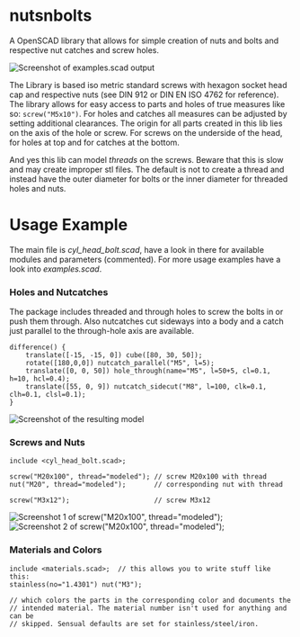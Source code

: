 nutsnbolts
==========

A OpenSCAD library that allows for simple creation of nuts and bolts and respective nut catches and screw holes.

![Screenshot of examples.scad output](http://i.imgur.com/f0snG.png)

The Library is based iso metric standard screws with hexagon socket head cap and respective nuts (see DIN 912 or DIN EN ISO 4762 for reference). The library allows for easy access to parts and holes of true measures like so: `screw("M5x10")`. For holes and catches all measures can be adjusted by setting additional clearances.
The origin for all parts created in this lib lies on the axis of the hole or screw. For screws on the underside of the head, for holes at top and for catches at the bottom.

And yes this lib can model *threads* on the screws. Beware that this is slow and may create improper stl files. The default is not to create a thread and instead have the outer diameter for bolts or the inner diameter for threaded holes and nuts.


Usage Example
=============
The main file is *cyl_head_bolt.scad*, have a look in there for available modules and parameters (commented).
For more usage examples have a look into *examples.scad*.


### Holes and Nutcatches
The package includes threaded and through holes to screw the bolts in or push them through.
Also nutcatches cut sideways into a body and a catch just parallel to the through-hole axis are available.
	
	difference() {
		translate([-15, -15, 0]) cube([80, 30, 50]);
		rotate([180,0,0]) nutcatch_parallel("M5", l=5);
		translate([0, 0, 50]) hole_through(name="M5", l=50+5, cl=0.1, h=10, hcl=0.4);
		translate([55, 0, 9]) nutcatch_sidecut("M8", l=100, clk=0.1, clh=0.1, clsl=0.1);
	}

![Screenshot of the resulting model](http://i.imgur.com/8pFyggB.png)

### Screws and Nuts
	include <cyl_head_bolt.scad>;

	screw("M20x100", thread="modeled"); // screw M20x100 with thread
	nut("M20", thread="modeled");       // corresponding nut with thread
			    
	screw("M3x12");                     // screw M3x12

![Screenshot 1 of screw("M20x100", thread="modeled");](http://i.imgur.com/tIFTW.png)
![Screenshot 2 of screw("M20x100", thread="modeled");](http://i.imgur.com/AfHBo.png)



### Materials and Colors


	include <materials.scad>;  // this allows you to write stuff like this:
	stainless(no="1.4301") nut("M3");

	// which colors the parts in the corresponding color and documents the
	// intended material. The material number isn't used for anything and can be
	// skipped. Sensual defaults are set for stainless/steel/iron.





